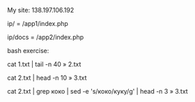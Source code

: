 My site: 138.197.106.192

ip/ = /app1/index.php

ip/docs = /app2/index.php

bash exercise:

cat 1.txt | tail -n 40 » 2.txt

cat 2.txt | head -n 10 » 3.txt

cat 2.txt | grep коко | sed -e 's/коко/куку/g' | head -n 3 » 3.txt

